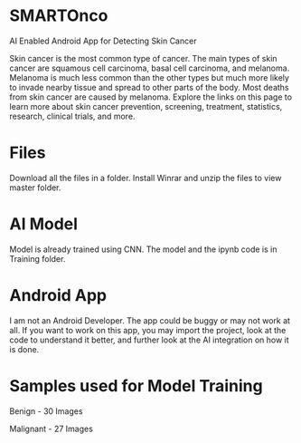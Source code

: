 # SMARTOnco
AI Enabled Android App for Detecting Skin Cancer

Skin cancer is the most common type of cancer.  The main types of skin cancer are squamous cell carcinoma, basal cell carcinoma, and melanoma. Melanoma is much less common than the other types but much more likely to invade nearby tissue and spread to other parts of the body. Most deaths from skin cancer are caused by melanoma. Explore the links on this page to learn more about skin cancer prevention, screening, treatment, statistics, research, clinical trials, and more.

# Files

Download all the files in a folder. Install Winrar and unzip the files to view master folder.

# AI Model

Model is already trained using CNN. The model and the ipynb code is in Training folder.

# Android App

I am not an Android Developer. The app could be buggy or may not work at all. If you want to work on this app, you may import the project, look at the code to understand it better, and further look at the AI integration on how it is done.

# Samples used for Model Training

Benign - 30 Images

Malignant - 27 Images 
